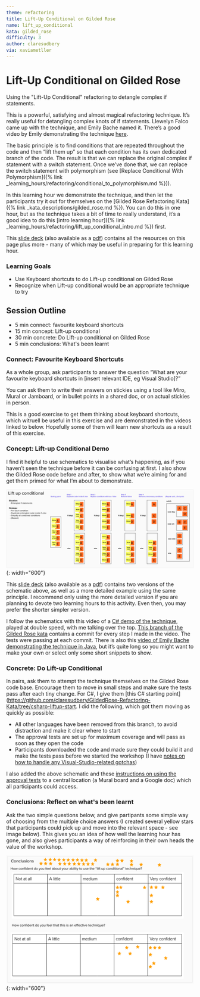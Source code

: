 ```yaml
---
theme: refactoring
title: Lift-Up Conditional on Gilded Rose
name: lift_up_conditional
kata: gilded_rose
difficulty: 3
author: claresudbery
via: xaviametller
---
```


# Lift-Up Conditional on Gilded Rose

Using the "Lift-Up Conditional" refactoring to detangle complex if statements. 

This is a powerful, satisfying and almost magical refactoring technique. It’s really useful for detangling complex knots of if statements. Llewelyn Falco came up with the technique, and Emily Bache named it. There’s a good video by Emily demonstrating the technique [here](https://www.youtube.com/watch?v=OJmg9aMxPDI).

The basic principle is to find conditions that are repeated throughout the code and then “lift them up” so that each condition has its own dedicated branch of the code. The result is that we can replace the original complex if statement with a switch statement. Once we’ve done that, we can replace the switch statement with polymorphism (see [Replace Conditional With Polymorphism]({% link _learning_hours/refactoring/conditional_to_polymorphism.md %})).

In this learning hour we demonstrate the technique, and then let the participants try it out for themselves on the [Gilded Rose Refactoring Kata]({% link _kata_descriptions/gilded_rose.md %}). You can do this in one hour, but as the technique takes a bit of time to really understand, it’s a good idea to do this [intro learning hour]({% link _learning_hours/refactoring/lift_up_conditional_intro.md %}) first.

This [slide deck](https://docs.google.com/presentation/d/11HjxVD99vyKyt8HT_5UHIBnAnr4Pck5g/edit?usp=sharing&ouid=117794872566978197093&rtpof=true&sd=true) (also available as a [pdf](https://drive.google.com/file/d/11cEwkIv2NRWLkSCQfqltXIkNUTzCQFyW/view?usp=sharing)) contains all the resources on this page plus more - many of which may be useful in preparing for this learning hour.


### Learning Goals

- Use Keyboard shortcuts to do Lift-up conditional on Gilded Rose
- Recognize when Lift-up conditional would be an appropriate technique to try  

## Session Outline

* 5 min connect: favourite keyboard shortcuts
* 15 min concept: Lift-up conditional
* 30 min concrete: Do Lift-up conditional on Gilded Rose
* 5 min conclusions: What's been learnt

### Connect: Favourite Keyboard Shortcuts

As a whole group, ask participants to answer the question “What are your favourite keyboard shortcuts in [insert relevant IDE, eg Visual Studio]?”

You can ask them to write their answers on stickies using a tool like Miro, Mural or Jamboard, or in bullet points in a shared doc, or on actual stickies in person.

This is a good exercise to get them thinking about keyboard shortcuts, which witruell be useful in this exercise and are demonstrated in the videos linked to below. Hopefully some of them will learn new shortcuts as a result of this exercise.

### Concept: Lift-up Conditional Demo
I find it helpful to use schematics to visualise what’s happening, as if you haven’t seen the technique before it can be confusing at first. I also show the Gilded Rose code before and after, to show what we’re aiming for and get them primed for what I’m about to demonstrate.

![Lift Up Conditional Simple Schematic](/assets/images/lift_up_conditional_simple_schematic.png){: width="600"}

This [slide deck](https://docs.google.com/presentation/d/11HjxVD99vyKyt8HT_5UHIBnAnr4Pck5g/edit?usp=sharing&ouid=117794872566978197093&rtpof=true&sd=true) (also available as a [pdf](https://drive.google.com/file/d/11cEwkIv2NRWLkSCQfqltXIkNUTzCQFyW/view?usp=sharing)) contains two versions of the schematic above, as well as a more detailed example using the same principle. I recommend only using the more detailed version if you are planning to devote two learning hours to this activity. Even then, you may prefer the shorter simpler version.

I follow the schematics with this video of a [C# demo of the technique](https://vimeo.com/801311948/41a83a3c4e), played at double speed, with me talking over the top. [This branch of the Gilded Rose kata](https://github.com/claresudbery/GildedRose-Refactoring-Kata/tree/csharp-liftup-demo) contains a commit for every step I made in the video. The tests were passing at each commit. There is also this [video of Emily Bache demonstrating the technique in Java](https://www.youtube.com/watch?v=OJmg9aMxPDI), but it’s quite long so you might want to make your own or select only some short snippets to show.

### Concrete: Do Lift-up Conditional

In pairs, ask them to attempt the technique themselves on the Gilded Rose code base. Encourage them to move in small steps and make sure the tests pass after each tiny change. For C#, I give them [this C# starting point](https://github.com/claresudbery/GildedRose-Refactoring-Kata/tree/csharp-liftup-start. I did the following, which got them moving as quickly as possible:

* All other languages have been removed from this branch, to avoid distraction and make it clear where to start
* The approval tests are set up for maximum coverage and will pass as soon as they open the code
* Participants downloaded the code and made sure they could build it and make the tests pass before we started the workshop (I have [notes on how to handle any Visual-Studio-related gotchas](https://clare-wiki.herokuapp.com/pages/think/code-princ/Gilded-Rose#gilded-rose-working-in-visual-studio))

I also added the above schematic and these [instructions on using the approval tests](https://clare-wiki.herokuapp.com/pages/think/code-princ/Gilded-Rose#gilded-rose-getting-started-with-approval-tests-in-c) to a central location (a Mural board and a Google doc) which all participants could access.

### Conclusions: Reflect on what's been learnt

Ask the two simple questions below, and give partipants some simple way of choosing from the multiple choice answers (I created several yellow stars that participants could pick up and move into the relevant space - see image below). This gives you an idea of how well the learning hour has gone, and also gives participants a way of reinforcing in their own heads the value of the workshop.

![img.png](/assets/images/how_confident_lift_up_conditional.png){: width="600"}
